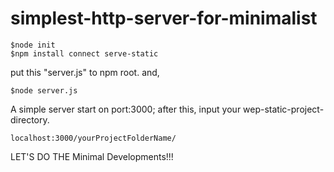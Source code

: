 # simplest-http-server-for-minimalist

```
$node init
$npm install connect serve-static 
```

put this "server.js" to npm root.
and,
```
$node server.js
```

A simple server start on port:3000;
after this, input your wep-static-project-directory.
```
localhost:3000/yourProjectFolderName/
```

LET'S DO THE Minimal Developments!!!
